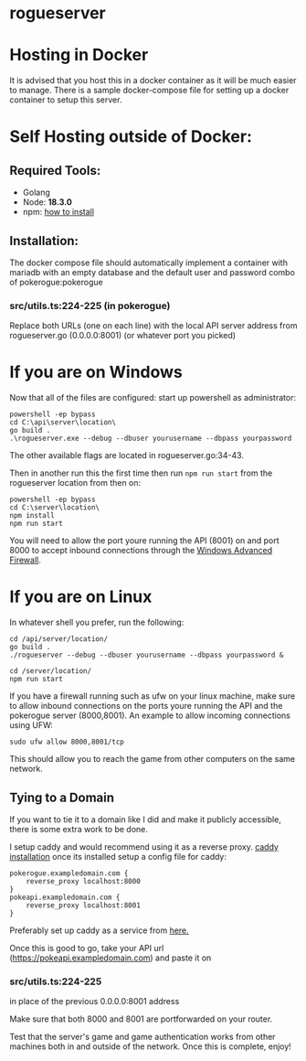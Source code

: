 # rogueserver

# Hosting in Docker
It is advised that you host this in a docker container as it will be much easier to manage. 
There is a sample docker-compose file for setting up a docker container to setup this server.

# Self Hosting outside of Docker:
## Required Tools:
- Golang
- Node: **18.3.0**
- npm: [how to install](https://docs.npmjs.com/downloading-and-installing-node-js-and-npm)

## Installation:
The docker compose file should automatically implement a container with mariadb with an empty database and the default user and password combo of pokerogue:pokerogue

### src/utils.ts:224-225 (in pokerogue)
Replace both URLs (one on each line) with the local API server address from rogueserver.go (0.0.0.0:8001) (or whatever port you picked)

# If you are on Windows

Now that all of the files are configured: start up powershell as administrator:
```
powershell -ep bypass
cd C:\api\server\location\
go build .
.\rogueserver.exe --debug --dbuser yourusername --dbpass yourpassword 
```
The other available flags are located in rogueserver.go:34-43.

Then in another run this the first time then run `npm run start` from the rogueserver location from then on:
```
powershell -ep bypass
cd C:\server\location\
npm install
npm run start
```
You will need to allow the port youre running the API (8001) on and port 8000 to accept inbound connections through the [Windows Advanced Firewall](https://www.youtube.com/watch?v=9llH5_CON-Y).

# If you are on Linux
In whatever shell you prefer, run the following:
```
cd /api/server/location/
go build .
./rogueserver --debug --dbuser yourusername --dbpass yourpassword &

cd /server/location/
npm run start
```

If you have a firewall running such as ufw on your linux machine, make sure to allow inbound connections on the ports youre running the API and the pokerogue server (8000,8001).
An example to allow incoming connections using UFW:
```
sudo ufw allow 8000,8001/tcp
```

This should allow you to reach the game from other computers on the same network. 

## Tying to a Domain

If you want to tie it to a domain like I did and make it publicly accessible, there is some extra work to be done.

I setup caddy and would recommend using it as a reverse proxy. 
[caddy installation](https://caddyserver.com/docs/install)
once its installed setup a config file for caddy:

```
pokerogue.exampledomain.com {
	reverse_proxy localhost:8000
}
pokeapi.exampledomain.com {
	reverse_proxy localhost:8001
} 
```
Preferably set up caddy as a service from [here.](https://caddyserver.com/docs/running)

Once this is good to go, take your API url (https://pokeapi.exampledomain.com) and paste it on 
### src/utils.ts:224-225 
in place of the previous 0.0.0.0:8001 address

Make sure that both 8000 and 8001 are portforwarded on your router.

Test that the server's game and game authentication works from other machines both in and outside of the network. Once this is complete, enjoy!


